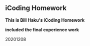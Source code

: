 ## iCoding Homework

__This is Bill Haku's iCoding Homework__

__included the final experience work__

20201208

